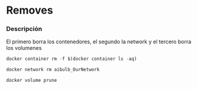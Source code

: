 # Removes
### Descripción
El primero borra los contenedores, el segundo la network y el tercero borra los volumenes
```python
docker container rm -f $(docker container ls -aq)

docker network rm aibulb_OurNetwork

docker volume prune

```